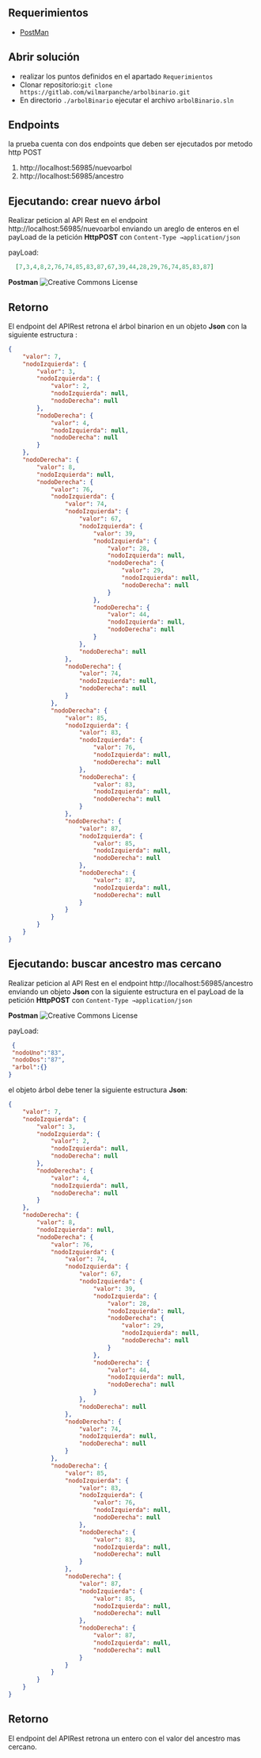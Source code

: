 
## Requerimientos
* [PostMan](https://www.getpostman.com/downloads)

## Abrir solución
* realizar los puntos definidos en el apartado  ``Requerimientos``
* Clonar repositorio:```git clone https://gitlab.com/wilmarpanche/arbolbinario.git```
* En directorio ``./arbolBinario`` ejecutar el archivo ``arbolBinario.sln``

## Endpoints

la prueba cuenta con dos endpoints que deben ser ejecutados por metodo http POST 

1. http://localhost:56985/nuevoarbol
1. http://localhost:56985/ancestro

## Ejecutando: crear nuevo árbol

Realizar peticion al API Rest en el endpoint http://localhost:56985/nuevoarbol enviando un areglo de enteros en el payLoad de la petición **HttpPOST** con ``Content-Type →application/json``

payLoad: 
   ```json
     [7,3,4,8,2,76,74,85,83,87,67,39,44,28,29,76,74,85,83,87]
   ```

**Postman** 
<img alt="Creative Commons License" style="border-width:0" src="https://gitlab.com/wilmarpanche/arbolbinario/raw/master/arbolBinario/img/EjempoNuevoArbol.PNG" />

## Retorno 

El endpoint del APIRest retrona el árbol binarion en un objeto **Json** con la siguiente estructura :
```json
{
    "valor": 7,
    "nodoIzquierda": {
        "valor": 3,
        "nodoIzquierda": {
            "valor": 2,
            "nodoIzquierda": null,
            "nodoDerecha": null
        },
        "nodoDerecha": {
            "valor": 4,
            "nodoIzquierda": null,
            "nodoDerecha": null
        }
    },
    "nodoDerecha": {
        "valor": 8,
        "nodoIzquierda": null,
        "nodoDerecha": {
            "valor": 76,
            "nodoIzquierda": {
                "valor": 74,
                "nodoIzquierda": {
                    "valor": 67,
                    "nodoIzquierda": {
                        "valor": 39,
                        "nodoIzquierda": {
                            "valor": 28,
                            "nodoIzquierda": null,
                            "nodoDerecha": {
                                "valor": 29,
                                "nodoIzquierda": null,
                                "nodoDerecha": null
                            }
                        },
                        "nodoDerecha": {
                            "valor": 44,
                            "nodoIzquierda": null,
                            "nodoDerecha": null
                        }
                    },
                    "nodoDerecha": null
                },
                "nodoDerecha": {
                    "valor": 74,
                    "nodoIzquierda": null,
                    "nodoDerecha": null
                }
            },
            "nodoDerecha": {
                "valor": 85,
                "nodoIzquierda": {
                    "valor": 83,
                    "nodoIzquierda": {
                        "valor": 76,
                        "nodoIzquierda": null,
                        "nodoDerecha": null
                    },
                    "nodoDerecha": {
                        "valor": 83,
                        "nodoIzquierda": null,
                        "nodoDerecha": null
                    }
                },
                "nodoDerecha": {
                    "valor": 87,
                    "nodoIzquierda": {
                        "valor": 85,
                        "nodoIzquierda": null,
                        "nodoDerecha": null
                    },
                    "nodoDerecha": {
                        "valor": 87,
                        "nodoIzquierda": null,
                        "nodoDerecha": null
                    }
                }
            }
        }
    }
}
```
## Ejecutando: buscar ancestro mas cercano

Realizar peticion al API Rest en el endpoint http://localhost:56985/ancestro enviando un objeto **Json** con la siguiente estructura en el payLoad de la petición **HttpPOST** con ``Content-Type →application/json``

**Postman** 
<img alt="Creative Commons License" style="border-width:0" src="https://gitlab.com/wilmarpanche/arbolbinario/raw/master/arbolBinario/img/EjempoAncestro.PNG" />



payLoad: 
   ```json
    {
	"nodoUno":"83",
	"nodoDos":"87",
	"arbol":{}
}
   ```
el objeto árbol debe tener la siguiente estructura **Json**:
```json
{
    "valor": 7,
    "nodoIzquierda": {
        "valor": 3,
        "nodoIzquierda": {
            "valor": 2,
            "nodoIzquierda": null,
            "nodoDerecha": null
        },
        "nodoDerecha": {
            "valor": 4,
            "nodoIzquierda": null,
            "nodoDerecha": null
        }
    },
    "nodoDerecha": {
        "valor": 8,
        "nodoIzquierda": null,
        "nodoDerecha": {
            "valor": 76,
            "nodoIzquierda": {
                "valor": 74,
                "nodoIzquierda": {
                    "valor": 67,
                    "nodoIzquierda": {
                        "valor": 39,
                        "nodoIzquierda": {
                            "valor": 28,
                            "nodoIzquierda": null,
                            "nodoDerecha": {
                                "valor": 29,
                                "nodoIzquierda": null,
                                "nodoDerecha": null
                            }
                        },
                        "nodoDerecha": {
                            "valor": 44,
                            "nodoIzquierda": null,
                            "nodoDerecha": null
                        }
                    },
                    "nodoDerecha": null
                },
                "nodoDerecha": {
                    "valor": 74,
                    "nodoIzquierda": null,
                    "nodoDerecha": null
                }
            },
            "nodoDerecha": {
                "valor": 85,
                "nodoIzquierda": {
                    "valor": 83,
                    "nodoIzquierda": {
                        "valor": 76,
                        "nodoIzquierda": null,
                        "nodoDerecha": null
                    },
                    "nodoDerecha": {
                        "valor": 83,
                        "nodoIzquierda": null,
                        "nodoDerecha": null
                    }
                },
                "nodoDerecha": {
                    "valor": 87,
                    "nodoIzquierda": {
                        "valor": 85,
                        "nodoIzquierda": null,
                        "nodoDerecha": null
                    },
                    "nodoDerecha": {
                        "valor": 87,
                        "nodoIzquierda": null,
                        "nodoDerecha": null
                    }
                }
            }
        }
    }
}
```

## Retorno 

El endpoint del APIRest retrona un entero con el valor del ancestro mas cercano.
